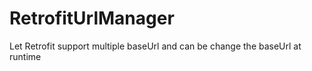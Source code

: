 # RetrofitUrlManager
Let Retrofit support multiple baseUrl and can be change the baseUrl at runtime
